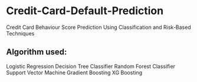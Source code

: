 # Credit-Card-Default-Prediction
Credit Card Behaviour Score Prediction Using Classification and Risk-Based Techniques
## Algorithm used:
   Logistic Regression
   Decision Tree Classifier
   Random Forest Classifier
   Support Vector Machine
   Gradient Boosting
   XG Boosting
